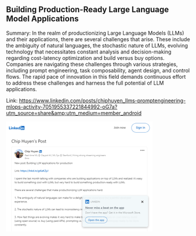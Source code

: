 ## Building Production-Ready Large Language Model Applications
Summary: In the realm of productionizing Large Language Models (LLMs) and their applications, there are several challenges that arise. These include the ambiguity of natural languages, the stochastic nature of LLMs, evolving technology that necessitates constant analysis and decision-making regarding cost-latency optimization and build versus buy options. Companies are navigating these challenges through various strategies, including prompt engineering, task composability, agent design, and control flows. The rapid pace of innovation in this field demands continuous effort to address these challenges and harness the full potential of LLM applications.

Link: https://www.linkedin.com/posts/chiphuyen_llms-promptengineering-mlops-activity-7051955337221844992-oG7a?utm_source=share&amp;utm_medium=member_android

<img src="/img/f50c0414-e525-4dc5-9092-980d4ee96e73.png" width="400" />
<br/><br/>
